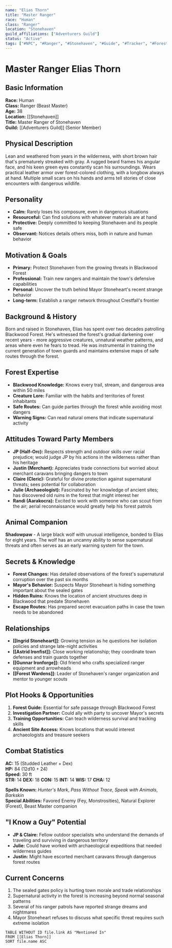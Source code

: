 ```yaml
---
name: "Elias Thorn"
title: "Master Ranger"
race: "Human"
class: "Ranger"
location: "Stonehaven"
guild_affiliations: ["Adventurers Guild"]
status: "Active"
tags: ["#NPC", "#Ranger", "#Stonehaven", "#Guide", "#Tracker", "#ForestExpert"]
---
```


# Master Ranger Elias Thorn

## Basic Information
**Race:** Human  
**Class:** Ranger (Beast Master)  
**Age:** 38  
**Location:** [[Stonehaven]]  
**Title:** Master Ranger of Stonehaven  
**Guild:** [[Adventurers Guild]] (Senior Member)

## Physical Description
Lean and weathered from years in the wilderness, with short brown hair that's prematurely streaked with gray. A rugged beard frames his angular face, and his keen green eyes constantly scan his surroundings. Wears practical leather armor over forest-colored clothing, with a longbow always at hand. Multiple small scars on his hands and arms tell stories of close encounters with dangerous wildlife.

## Personality
- **Calm:** Rarely loses his composure, even in dangerous situations
- **Resourceful:** Can find solutions with whatever materials are at hand
- **Protective:** Deeply committed to keeping Stonehaven and its people safe
- **Observant:** Notices details others miss, both in nature and human behavior

## Motivation & Goals
- **Primary:** Protect Stonehaven from the growing threats in Blackwood Forest
- **Professional:** Train new rangers and maintain the town's defensive capabilities
- **Personal:** Uncover the truth behind Mayor Stoneheart's recent strange behavior
- **Long-term:** Establish a ranger network throughout Crestfall's frontier

## Background & History
Born and raised in Stonehaven, Elias has spent over two decades patrolling Blackwood Forest. He's witnessed the forest's gradual darkening over recent years - more aggressive creatures, unnatural weather patterns, and areas where even he fears to tread. He was instrumental in training the current generation of town guards and maintains extensive maps of safe routes through the forest.

## Forest Expertise
- **Blackwood Knowledge:** Knows every trail, stream, and dangerous area within 50 miles
- **Creature Lore:** Familiar with the habits and territories of forest inhabitants
- **Safe Routes:** Can guide parties through the forest while avoiding most dangers
- **Warning Signs:** Can read natural omens that indicate supernatural activity

## Attitudes Toward Party Members
- **JP (Half-Orc):** Respects strength and outdoor skills over racial prejudice; would judge JP by his actions in the wilderness rather than his heritage
- **Justin (Merchant):** Appreciates trade connections but worried about merchant caravans bringing dangers to town
- **Claire (Cleric):** Grateful for divine protection against supernatural threats; sees potential for collaboration
- **Julie (Archaeologist):** Fascinated by her knowledge of ancient sites; has discovered old ruins in the forest that might interest her
- **Randi (Aarakocra):** Excited to work with someone who can scout from the air; aerial reconnaissance would greatly help his forest patrols

## Animal Companion
**Shadowpaw** - A large black wolf with unusual intelligence, bonded to Elias for eight years. The wolf has an uncanny ability to sense supernatural threats and often serves as an early warning system for the town.

## Secrets & Knowledge
- **Forest Changes:** Has detailed observations of the forest's supernatural corruption over the past six months
- **Mayor's Behavior:** Suspects Mayor Stoneheart is hiding something important about the sealed gates
- **Hidden Ruins:** Knows the location of ancient structures deep in Blackwood that predate Stonehaven
- **Escape Routes:** Has prepared secret evacuation paths in case the town needs to be abandoned

## Relationships
- **[[Ingrid Stoneheart]]:** Growing tension as he questions her isolation policies and strange late-night activities
- **[[Astrid Ironfist]]:** Close working relationship; they coordinate town defenses and train guards together
- **[[Gunnar Ironforge]]:** Old friend who crafts specialized ranger equipment and arrowheads
- **[[Forest Wardens]]:** Leader of Stonehaven's ranger organization and mentor to younger scouts

## Plot Hooks & Opportunities
1. **Forest Guide:** Essential for safe passage through Blackwood Forest
2. **Investigation Partner:** Could ally with party to uncover Mayor's secrets
3. **Training Opportunities:** Can teach wilderness survival and tracking skills
4. **Ancient Site Access:** Knows locations that would interest archaeologists and treasure seekers

## Combat Statistics
**AC:** 15 (Studded Leather + Dex)  
**HP:** 84 (12d10 + 24)  
**Speed:** 30 ft  
**STR:** 14 **DEX:** 18 **CON:** 15 **INT:** 14 **WIS:** 17 **CHA:** 12  

**Spells Known:** *Hunter's Mark*, *Pass Without Trace*, *Speak with Animals*, *Barkskin*  
**Special Abilities:** Favored Enemy (Fey, Monstrosities), Natural Explorer (Forest), Beast Master companion

## "I Know a Guy" Potential
- **JP & Claire:** Fellow outdoor specialists who understand the demands of traveling and surviving in dangerous territory
- **Julie:** Could have worked with archaeological expeditions that needed wilderness guides
- **Justin:** Might have escorted merchant caravans through dangerous forest routes

## Current Concerns
1. The sealed gates policy is hurting town morale and trade relationships
2. Supernatural activity in the forest is increasing beyond normal seasonal patterns
3. Several of his ranger patrols have reported strange dreams and nightmares
4. Mayor Stoneheart refuses to discuss what specific threat requires such extreme isolation

```dataview
TABLE WITHOUT ID file.link AS "Mentioned In"
FROM [[Elias Thorn]]
SORT file.name ASC
```
